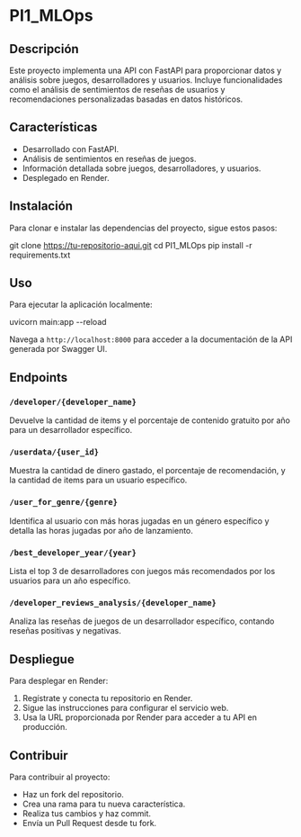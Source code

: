 # PI1_MLOps

## Descripción
Este proyecto implementa una API con FastAPI para proporcionar datos y análisis sobre juegos, desarrolladores y usuarios. Incluye funcionalidades como el análisis de sentimientos de reseñas de usuarios y recomendaciones personalizadas basadas en datos históricos.

## Características
- Desarrollado con FastAPI.
- Análisis de sentimientos en reseñas de juegos.
- Información detallada sobre juegos, desarrolladores, y usuarios.
- Desplegado en Render.

## Instalación

Para clonar e instalar las dependencias del proyecto, sigue estos pasos:

git clone https://tu-repositorio-aqui.git
cd PI1_MLOps
pip install -r requirements.txt


## Uso

Para ejecutar la aplicación localmente:

uvicorn main:app --reload


Navega a `http://localhost:8000` para acceder a la documentación de la API generada por Swagger UI.

## Endpoints

### `/developer/{developer_name}`

Devuelve la cantidad de items y el porcentaje de contenido gratuito por año para un desarrollador específico.

### `/userdata/{user_id}`

Muestra la cantidad de dinero gastado, el porcentaje de recomendación, y la cantidad de items para un usuario específico.

### `/user_for_genre/{genre}`

Identifica al usuario con más horas jugadas en un género específico y detalla las horas jugadas por año de lanzamiento.

### `/best_developer_year/{year}`

Lista el top 3 de desarrolladores con juegos más recomendados por los usuarios para un año específico.

### `/developer_reviews_analysis/{developer_name}`

Analiza las reseñas de juegos de un desarrollador específico, contando reseñas positivas y negativas.

## Despliegue

Para desplegar en Render:

1. Regístrate y conecta tu repositorio en Render.
2. Sigue las instrucciones para configurar el servicio web.
3. Usa la URL proporcionada por Render para acceder a tu API en producción.

## Contribuir

Para contribuir al proyecto:

- Haz un fork del repositorio.
- Crea una rama para tu nueva característica.
- Realiza tus cambios y haz commit.
- Envía un Pull Request desde tu fork.


